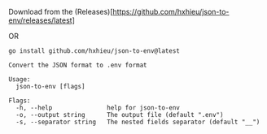 Download from the (Releases)[https://github.com/hxhieu/json-to-env/releases/latest]

OR

```
go install github.com/hxhieu/json-to-env@latest
```


```
Convert the JSON format to .env format

Usage:
  json-to-env [flags]

Flags:
  -h, --help               help for json-to-env
  -o, --output string      The output file (default ".env")
  -s, --separator string   The nested fields separator (default "__")
```